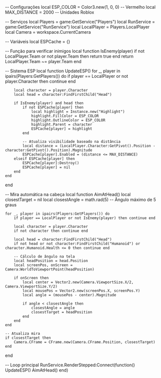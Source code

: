 -- Configurações
local ESP_COLOR = Color3.new(1, 0, 0) -- Vermelho
local MAX_DISTANCE = 2000 -- Unidades Roblox

-- Serviços
local Players = game:GetService("Players")
local RunService = game:GetService("RunService")
local LocalPlayer = Players.LocalPlayer
local Camera = workspace.CurrentCamera

-- Variáveis
local ESPCache = {}

-- Função para verificar inimigos
local function IsEnemy(player)
    if not LocalPlayer.Team or not player.Team then return true end
    return LocalPlayer.Team ~= player.Team
end

-- Sistema ESP
local function UpdateESP()
    for _, player in ipairs(Players:GetPlayers()) do
        if player == LocalPlayer or not player.Character then continue end
        
        local character = player.Character
        local head = character:FindFirstChild("Head")
        
        if IsEnemy(player) and head then
            if not ESPCache[player] then
                local highlight = Instance.new("Highlight")
                highlight.FillColor = ESP_COLOR
                highlight.OutlineColor = ESP_COLOR
                highlight.Parent = character
                ESPCache[player] = highlight
            end
            
            -- Atualiza visibilidade baseado na distância
            local distance = (LocalPlayer.Character:GetPivot().Position - character:GetPivot().Position).Magnitude
            ESPCache[player].Enabled = (distance <= MAX_DISTANCE)
        elseif ESPCache[player] then
            ESPCache[player]:Destroy()
            ESPCache[player] = nil
        end
    end
end

-- Mira automática na cabeça
local function AimAtHead()
    local closestTarget = nil
    local closestAngle = math.rad(5) -- Ângulo máximo de 5 graus
    
    for _, player in ipairs(Players:GetPlayers()) do
        if player == LocalPlayer or not IsEnemy(player) then continue end
        
        local character = player.Character
        if not character then continue end
        
        local head = character:FindFirstChild("Head")
        if not head or not character:FindFirstChild("Humanoid") or character.Humanoid.Health <= 0 then continue end
        
        -- Cálculo de ângulo na tela
        local headPosition = head.Position
        local screenPos, onScreen = Camera:WorldToViewportPoint(headPosition)
        
        if onScreen then
            local center = Vector2.new(Camera.ViewportSize.X/2, Camera.ViewportSize.Y/2)
            local mousePos = Vector2.new(screenPos.X, screenPos.Y)
            local angle = (mousePos - center).Magnitude
            
            if angle < closestAngle then
                closestAngle = angle
                closestTarget = headPosition
            end
        end
    end
    
    -- Atualiza mira
    if closestTarget then
        Camera.CFrame = CFrame.new(Camera.CFrame.Position, closestTarget)
    end
end

-- Loop principal
RunService.RenderStepped:Connect(function()
    UpdateESP()
    AimAtHead()
end)
